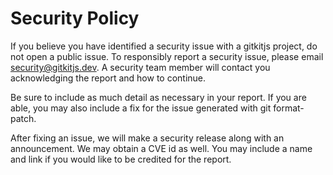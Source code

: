 # Security Policy

If you believe you have identified a security issue with a gitkitjs project, do not open a public issue. To responsibly report a security issue, please email security@gitkitjs.dev. A security team member will contact you acknowledging the report and how to continue.

Be sure to include as much detail as necessary in your report. If you are able, you may also include a fix for the issue generated with git format-patch.

After fixing an issue, we will make a security release along with an announcement. We may obtain a CVE id as well. You may include a name and link if you would like to be credited for the report.
